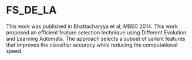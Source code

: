 # FS_DE_LA
This work was published in Bhattacharyya et al, MBEC 2014. This work proposed an efficient feature selection technique using Different Evolution and Learning Automata. The approach selects a subset of salient features that improves the classifier accuracy while reducing the computational speed.
